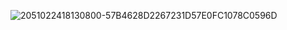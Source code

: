 ![2051022418130800-57B4628D2267231D57E0FC1078C0596D](https://github.com/user-attachments/assets/0463e04a-0e89-4f9c-beb9-56c6120ce8ea)
